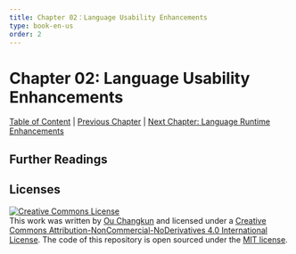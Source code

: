 ```yaml
---
title: Chapter 02：Language Usability Enhancements
type: book-en-us
order: 2
---
```


# Chapter 02: Language Usability Enhancements

[Table of Content](./toc.md) | [Previous Chapter](./01-intro.md) | [Next Chapter: Language Runtime Enhancements](./03-runtime.md)

## Further Readings

## Licenses

<a rel="license" href="http://creativecommons.org/licenses/by-nc-nd/4.0/"><img alt="Creative Commons License" style="border-width:0" src="https://i.creativecommons.org/l/by-nc-nd/4.0/88x31.png" /></a><br />This work was written by [Ou Changkun](https://changkun.de) and licensed under a <a rel="license" href="http://creativecommons.org/licenses/by-nc-nd/4.0/">Creative Commons Attribution-NonCommercial-NoDerivatives 4.0 International License</a>. The code of this repository is open sourced under the [MIT license](../../LICENSE).